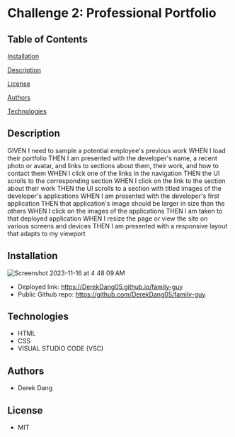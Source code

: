 # Challenge 2: Professional Portfolio

## Table of Contents

[Installation](#installation)

[Description](#description)

[License](#license)

[Authors](#authors)

[Technologies](#technologies)

## Description

GIVEN I need to sample a potential employee's previous work
WHEN I load their portfolio
THEN I am presented with the developer's name, a recent photo or avatar, and links to sections about them, their work, and how to contact them
WHEN I click one of the links in the navigation
THEN the UI scrolls to the corresponding section
WHEN I click on the link to the section about their work
THEN the UI scrolls to a section with titled images of the developer's applications
WHEN I am presented with the developer's first application
THEN that application's image should be larger in size than the others
WHEN I click on the images of the applications
THEN I am taken to that deployed application
WHEN I resize the page or view the site on various screens and devices
THEN I am presented with a responsive layout that adapts to my viewport


## Installation

![Screenshot 2023-11-16 at 4 48 09 AM](https://github.com/DerekDang05/family-guy/assets/142350017/a3163d0e-03c9-49b7-ae10-151295357ac7)


* Deployed link: https://DerekDang05.github.io/family-guy
* Public Github repo: https://github.com/DerekDang05/family-guy

## Technologies

* HTML
* CSS
* VISUAL STUDIO CODE (VSC)

## Authors

* Derek Dang

## License

* MIT
